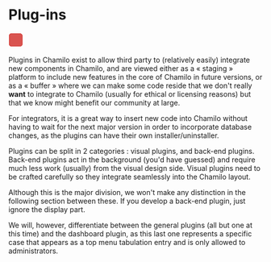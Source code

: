 # Plug-ins

![](../../.gitbook/assets/images33%20%282%29.png)

Plugins in Chamilo exist to allow third party to \(relatively easily\) integrate new components in Chamilo, and are viewed either as a « staging » platform to include new features in the core of Chamilo in future versions, or as a « buffer » where we can make some code reside that we don't really **want** to integrate to Chamilo \(usually for ethical or licensing reasons\) but that we know might benefit our community at large.

For integrators, it is a great way to insert new code into Chamilo without having to wait for the next major version in order to incorporate database changes, as the plugins can have their own installer/uninstaller.

Plugins can be split in 2 categories : visual plugins, and back-end plugins. Back-end plugins act in the background \(you'd have guessed\) and require much less work \(usually\) from the visual design side. Visual plugins need to be crafted carefully so they integrate seamlessly into the Chamilo layout.

Although this is the major division, we won't make any distinction in the following section between these. If you develop a back-end plugin, just ignore the display part.

We will, however, differentiate between the general plugins \(all but one at this time\) and the dashboard plugin, as this last one represents a specific case that appears as a top menu tabulation entry and is only allowed to administrators.

